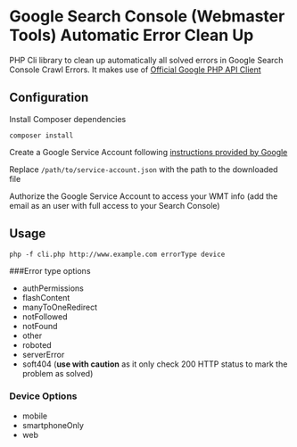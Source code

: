 # Google Search Console (Webmaster Tools) Automatic Error Clean Up
PHP Cli library to clean up automatically all solved errors in Google Search Console Crawl Errors.
It makes use of [Official Google PHP API Client](https://github.com/google/google-api-php-client)

## Configuration
Install Composer dependencies

`composer install`
    
Create a Google Service Account following [instructions provided by Google](https://developers.google.com/api-client-library/php/auth/web-app#creatingcred)

Replace `/path/to/service-account.json` with the path to the downloaded file

Authorize the Google Service Account to access your WMT info (add the email as an user with full access to your Search Console)

## Usage
`php -f cli.php http://www.example.com errorType device`

###Error type options
- authPermissions
- flashContent
- manyToOneRedirect
- notFollowed
- notFound
- other
- roboted
- serverError
- soft404 (**use with caution** as it only check 200 HTTP status to mark the problem as solved)

### Device Options
- mobile
- smartphoneOnly
- web